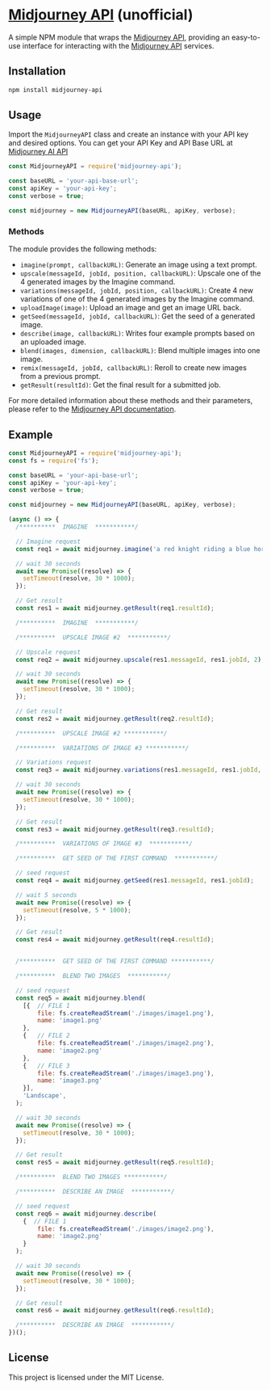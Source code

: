 


# [Midjourney API](https://midjourneyapi.io) (unofficial)

A simple NPM module that wraps the [Midjourney API](https://midjourneyapi.io), providing an easy-to-use interface for interacting with the [Midjourney API](https://midjourneyapi.io) services.

## Installation

```bash
npm install midjourney-api
```

## Usage

Import the `MidjourneyAPI` class and create an instance with your API key and desired options. You can get your API Key and API Base URL at [Midjourney AI API](https://midjourneyapi.io)

```javascript
const MidjourneyAPI = require('midjourney-api');

const baseURL = 'your-api-base-url';
const apiKey = 'your-api-key';
const verbose = true;

const midjourney = new MidjourneyAPI(baseURL, apiKey, verbose);
```

### Methods

The module provides the following methods:

- `imagine(prompt, callbackURL)`: Generate an image using a text prompt.
- `upscale(messageId, jobId, position, callbackURL)`: Upscale one of the 4 generated images by the Imagine command.
- `variations(messageId, jobId, position, callbackURL)`: Create 4 new variations of one of the 4 generated images by the Imagine command.
- `uploadImage(image)`: Upload an image and get an image URL back.
- `getSeed(messageId, jobId, callbackURL)`: Get the seed of a generated image.
- `describe(image, callbackURL)`: Writes four example prompts based on an uploaded image.
- `blend(images, dimension, callbackURL)`: Blend multiple images into one image.
- `remix(messageId, jobId, callbackURL)`: Reroll to create new images from a previous prompt.
- `getResult(resultId)`: Get the final result for a submitted job.

For more detailed information about these methods and their parameters, please refer to the [Midjourney API documentation](https://docs.midjourneyapi.io).

## Example

```javascript
const MidjourneyAPI = require('midjourney-api');
const fs = require('fs');

const baseURL = 'your-api-base-url';
const apiKey = 'your-api-key';
const verbose = true;

const midjourney = new MidjourneyAPI(baseURL, apiKey, verbose);

(async () => {
  /**********  IMAGINE  ***********/

  // Imagine request
  const req1 = await midjourney.imagine('a red knight riding a blue horse');

  // wait 30 seconds
  await new Promise((resolve) => {
    setTimeout(resolve, 30 * 1000);
  });

  // Get result
  const res1 = await midjourney.getResult(req1.resultId);

  /**********  IMAGINE  ***********/

  /**********  UPSCALE IMAGE #2  ***********/

  // Upscale request
  const req2 = await midjourney.upscale(res1.messageId, res1.jobId, 2);

  // wait 30 seconds
  await new Promise((resolve) => {
    setTimeout(resolve, 30 * 1000);
  });

  // Get result
  const res2 = await midjourney.getResult(req2.resultId);

  /**********  UPSCALE IMAGE #2 ***********/

  /**********  VARIATIONS OF IMAGE #3 ***********/

  // Variations request
  const req3 = await midjourney.variations(res1.messageId, res1.jobId, 3);

  // wait 30 seconds
  await new Promise((resolve) => {
    setTimeout(resolve, 30 * 1000);
  });

  // Get result
  const res3 = await midjourney.getResult(req3.resultId);

  /**********  VARIATIONS OF IMAGE #3  ***********/

  /**********  GET SEED OF THE FIRST COMMAND  ***********/

  // seed request
  const req4 = await midjourney.getSeed(res1.messageId, res1.jobId);

  // wait 5 seconds
  await new Promise((resolve) => {
    setTimeout(resolve, 5 * 1000);
  });

  // Get result
  const res4 = await midjourney.getResult(req4.resultId);


  /**********  GET SEED OF THE FIRST COMMAND ***********/

  /**********  BLEND TWO IMAGES  ***********/

  // seed request
  const req5 = await midjourney.blend(
    [{  // FILE 1
        file: fs.createReadStream('./images/image1.png'),
        name: 'image1.png'
    },
    {   // FILE 2
        file: fs.createReadStream('./images/image2.png'),
        name: 'image2.png'
    },
    {   // FILE 3
        file: fs.createReadStream('./images/image3.png'),
        name: 'image3.png'
    }],
    'Landscape',
  );

  // wait 30 seconds
  await new Promise((resolve) => {
    setTimeout(resolve, 30 * 1000);
  });

  // Get result
  const res5 = await midjourney.getResult(req5.resultId);

  /**********  BLEND TWO IMAGES ***********/

  /**********  DESCRIBE AN IMAGE  ***********/

  // seed request
  const req6 = await midjourney.describe(
    {  // FILE 1
        file: fs.createReadStream('./images/image2.png'),
        name: 'image2.png'
    }
  );

  // wait 30 seconds
  await new Promise((resolve) => {
    setTimeout(resolve, 30 * 1000);
  });

  // Get result
  const res6 = await midjourney.getResult(req6.resultId);

  /**********  DESCRIBE AN IMAGE  ***********/
})();

```

## License

This project is licensed under the MIT License.
